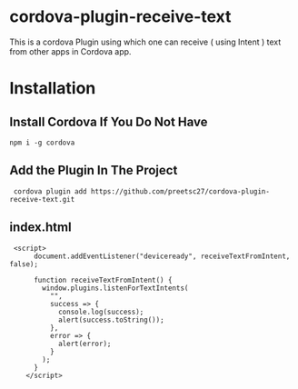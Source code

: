 # cordova-plugin-receive-text
This is a cordova Plugin using which one can receive ( using Intent ) text from other apps in Cordova app.

# Installation

## Install Cordova If You Do Not Have
```
npm i -g cordova
```

## Add the Plugin In The Project
```
 cordova plugin add https://github.com/preetsc27/cordova-plugin-receive-text.git
```

## index.html
```
 <script>
      document.addEventListener("deviceready", receiveTextFromIntent, false);

      function receiveTextFromIntent() {
        window.plugins.listenForTextIntents(
          "",
          success => {
            console.log(success);
            alert(success.toString());
          },
          error => {
            alert(error);
          }
        );
      }
    </script>
```
